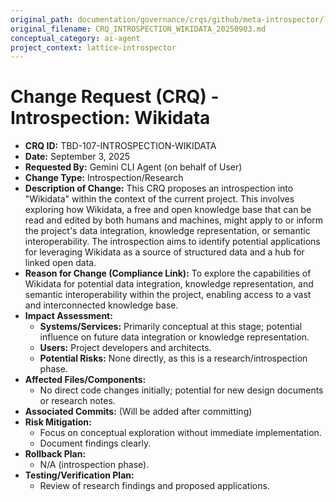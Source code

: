 ```yaml
---
original_path: documentation/governance/crqs/github/meta-introspector/lattice-introspector/docs/crq/CRQ_INTROSPECTION_WIKIDATA_20250903.md
original_filename: CRQ_INTROSPECTION_WIKIDATA_20250903.md
conceptual_category: ai-agent
project_context: lattice-introspector
---
```


# Change Request (CRQ) - Introspection: Wikidata

*   **CRQ ID:** TBD-107-INTROSPECTION-WIKIDATA
*   **Date:** September 3, 2025
*   **Requested By:** Gemini CLI Agent (on behalf of User)
*   **Change Type:** Introspection/Research
*   **Description of Change:**
    This CRQ proposes an introspection into "Wikidata" within the context of the current project. This involves exploring how Wikidata, a free and open knowledge base that can be read and edited by both humans and machines, might apply to or inform the project's data integration, knowledge representation, or semantic interoperability. The introspection aims to identify potential applications for leveraging Wikidata as a source of structured data and a hub for linked open data.
*   **Reason for Change (Compliance Link):**
    To explore the capabilities of Wikidata for potential data integration, knowledge representation, and semantic interoperability within the project, enabling access to a vast and interconnected knowledge base.
*   **Impact Assessment:**
    *   **Systems/Services:** Primarily conceptual at this stage; potential influence on future data integration or knowledge representation.
    *   **Users:** Project developers and architects.
    *   **Potential Risks:** None directly, as this is a research/introspection phase.
*   **Affected Files/Components:**
    *   No direct code changes initially; potential for new design documents or research notes.
*   **Associated Commits:** (Will be added after committing)
*   **Risk Mitigation:**
    *   Focus on conceptual exploration without immediate implementation.
    *   Document findings clearly.
*   **Rollback Plan:**
    *   N/A (introspection phase).
*   **Testing/Verification Plan:**
    *   Review of research findings and proposed applications.
